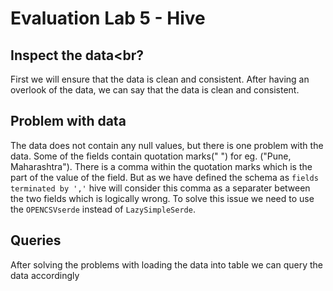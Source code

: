 # Evaluation Lab 5 - Hive

## Inspect the data<br?
First we will ensure that the data is clean and consistent.
After having an overlook of the data, we can say that the data is clean and consistent.

## Problem with data<br>
The data does not contain any null values, but there is one problem with the data.
Some of the fields contain quotation marks(" ") for eg. ("Pune, Maharashtra").
There is a comma within the quotation marks which is the part of the value of the field.
But as we have defined the schema as `fields terminated by ','` hive will consider this comma as a separater between the two fields which is logically wrong.
To solve this issue we need to use the `OPENCSVserde` instead of `LazySimpleSerde`.

## Queries<br>
After solving the problems with loading the data into table we can query the data accordingly
